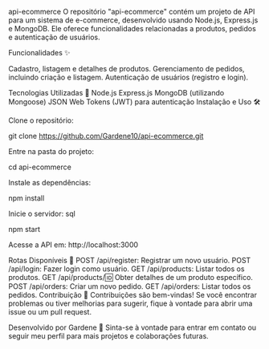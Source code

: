 api-ecommerce
O repositório "api-ecommerce" contém um projeto de API para um sistema de e-commerce, desenvolvido usando Node.js, Express.js e MongoDB. Ele oferece funcionalidades relacionadas a produtos, pedidos e autenticação de usuários.

Funcionalidades ✨

Cadastro, listagem e detalhes de produtos.
Gerenciamento de pedidos, incluindo criação e listagem.
Autenticação de usuários (registro e login).

Tecnologias Utilizadas 🚀
Node.js
Express.js
MongoDB (utilizando Mongoose)
JSON Web Tokens (JWT) para autenticação
Instalação e Uso 🛠️

Clone o repositório:

git clone https://github.com/Gardene10/api-ecommerce.git

Entre na pasta do projeto:

cd api-ecommerce

Instale as dependências:

npm install

Inicie o servidor:
sql

npm start

Acesse a API em: http://localhost:3000

Rotas Disponíveis 🛒
POST /api/register: Registrar um novo usuário.
POST /api/login: Fazer login como usuário.
GET /api/products: Listar todos os produtos.
GET /api/products/:id: Obter detalhes de um produto específico.
POST /api/orders: Criar um novo pedido.
GET /api/orders: Listar todos os pedidos.
Contribuição 💬
Contribuições são bem-vindas! Se você encontrar problemas ou tiver melhorias para sugerir, fique à vontade para abrir uma issue ou um pull request.

Desenvolvido por Gardene 👋
Sinta-se à vontade para entrar em contato ou seguir meu perfil para mais projetos e colaborações futuras.

